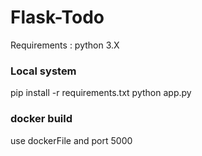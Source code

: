 # Flask-Todo
Requirements : python 3.X

### Local system
pip install -r requirements.txt
python app.py

### docker build
use dockerFile and port 5000
